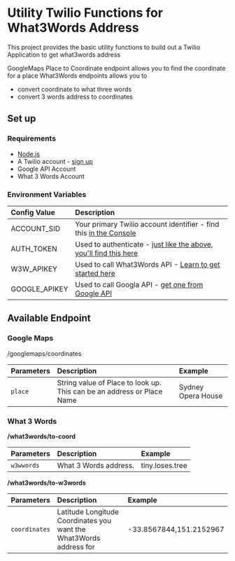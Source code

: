 # Utility Twilio Functions for What3Words Address

This project provides the basic utility functions to build out a Twilio Application to get what3words address

GoogleMaps Place to Coordinate endpoint allows you to find the coordinate for a place
What3Words endpoints allows you to 
- convert coordinate to what three words
- convert 3 words address to coordinates

## Set up

### Requirements

- [Node.js](https://nodejs.org/)
- A Twilio account - [sign up](https://www.twilio.com/try-twilio)
- Google API Account 
- What 3 Words Account

### Environment Variables

| Config Value | Description |
| :--| :-- |
| ACCOUNT_SID   | Your primary Twilio account identifier - find this [in the Console](https://www.twilio.com/console)|
| AUTH_TOKEN    | Used to authenticate - [just like the above, you'll find this here](https://www.twilio.com/console)|
| W3W_APIKEY    | Used to call What3Words API - [Learn to get started here](https://developer.what3words.com/public-api/docs#overview)|
| GOOGLE_APIKEY | Used to call Googla API - [get one from Google API](https://developers.google.com/places/web-service/get-api-key)|

## Available Endpoint

### Google Maps

/googlemaps/coordinates

| Parameters | Description | Example |
| :-- | :-- | :-- |
| `place` | String value of Place to look up. This can be an address or Place Name | Sydney Opera House

### What 3 Words

**/what3words/to-coord**

| Parameters | Description | Example |
| :-- | :-- | :-- |
| `w3wwords` | What 3 Words address. | tiny.loses.tree

**/what3words/to-w3words**

| Parameters | Description | Example |
| :-- | :-- | :-- |
| `coordinates` | Latitude Longitude Coordinates you want the What3Words address for | -33.8567844,151.2152967
